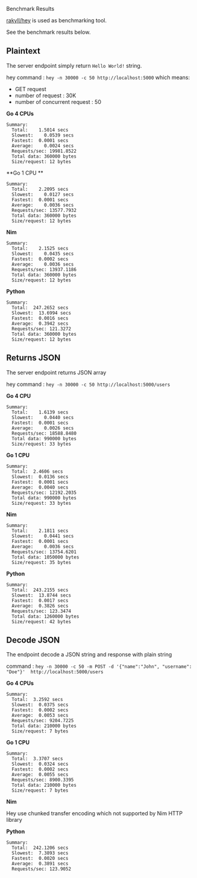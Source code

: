 Benchmark Results

[rakyll/hey]() is used as benchmarking tool.

See the benchmark results below.

## Plaintext

The server endpoint simply return `Hello World!` string.

hey command : `hey -n 30000 -c 50 http://localhost:5000` which means:

- GET request
- number of request : 30K
- number of concurrent request : 50

**Go 4 CPUs**

```
Summary:
  Total:    1.5014 secs
  Slowest:    0.0539 secs
  Fastest:  0.0001 secs
  Average:    0.0024 secs
  Requests/sec: 19981.8522
  Total data: 360000 bytes
  Size/request: 12 bytes
```

**Go 1 CPU **

```
Summary:
  Total:    2.2095 secs
  Slowest:    0.0127 secs
  Fastest:  0.0001 secs
  Average:    0.0036 secs
  Requests/sec: 13577.7932
  Total data: 360000 bytes
  Size/request: 12 bytes
```

**Nim**

```
Summary:
  Total:    2.1525 secs
  Slowest:    0.0435 secs
  Fastest:  0.0002 secs
  Average:    0.0036 secs
  Requests/sec: 13937.1186
  Total data: 360000 bytes
  Size/request: 12 bytes
```

**Python**
```
Summary:
  Total:  247.2652 secs
  Slowest:  13.6994 secs
  Fastest:  0.0016 secs
  Average:  0.3942 secs
  Requests/sec: 121.3272
  Total data: 360000 bytes
  Size/request: 12 bytes
```

## Returns JSON

The server endpoint returns JSON array

hey command : `hey -n 30000 -c 50 http://localhost:5000/users`

**Go 4 CPU**
```
Summary:
  Total:    1.6139 secs
  Slowest:    0.0440 secs
  Fastest:  0.0001 secs
  Average:    0.0026 secs
  Requests/sec: 18588.8480
  Total data: 990000 bytes
  Size/request: 33 bytes
```

**Go 1 CPU**

```
Summary:
  Total:  2.4606 secs
  Slowest:  0.0136 secs
  Fastest:  0.0001 secs
  Average:  0.0040 secs
  Requests/sec: 12192.2035
  Total data: 990000 bytes
  Size/request: 33 bytes
```

**Nim**

```
Summary:
  Total:    2.1811 secs
  Slowest:    0.0441 secs
  Fastest:  0.0001 secs
  Average:    0.0036 secs
  Requests/sec: 13754.6201
  Total data: 1050000 bytes
  Size/request: 35 bytes
```

**Python**

```
Summary:
  Total:  243.2155 secs
  Slowest:  13.8744 secs
  Fastest:  0.0017 secs
  Average:  0.3826 secs
  Requests/sec: 123.3474
  Total data: 1260000 bytes
  Size/request: 42 bytes
```

## Decode JSON

The endpoint decode a JSON string and response with plain string

command : `hey -n 30000 -c 50 -m POST -d '{"name":"John", "username": "Doe"}'  http://localhost:5000/users`

**Go 4 CPUs**

```
Summary:
  Total:  3.2592 secs
  Slowest:  0.0375 secs
  Fastest:  0.0002 secs
  Average:  0.0053 secs
  Requests/sec: 9204.7225
  Total data: 210000 bytes
  Size/request: 7 bytes
```

**Go 1 CPU**

```
Summary:
  Total:  3.3707 secs
  Slowest:  0.0324 secs
  Fastest:  0.0002 secs
  Average:  0.0055 secs
  Requests/sec: 8900.3395
  Total data: 210000 bytes
  Size/request: 7 bytes
```

**Nim**

Hey use chunked transfer encoding which not supported by Nim HTTP library

**Python**

```
Summary:
  Total:  242.1206 secs
  Slowest:  7.3893 secs
  Fastest:  0.0020 secs
  Average:  0.3891 secs
  Requests/sec: 123.9052
```
